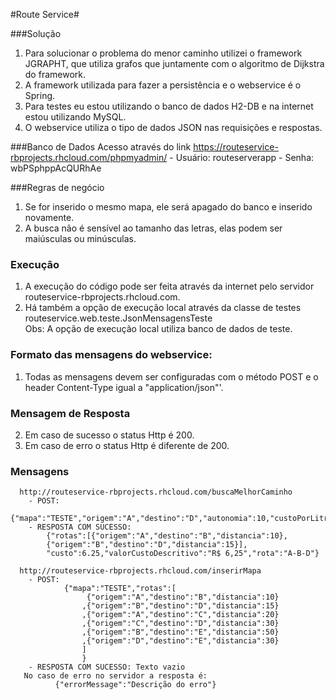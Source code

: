#Route Service#

###Solução
   1. Para solucionar o problema do menor caminho 
   utilizei o framework JGRAPHT, que utiliza grafos
   que juntamente com o algoritmo de Dijkstra do framework. 
   2. A framework utilizada para fazer a persistência e o webservice é o Spring.
   3. Para testes eu estou utilizando o banco de dados H2-DB e na internet estou utilizando MySQL.
   4. O webservice utiliza o tipo de dados JSON nas requisições e respostas.    

###Banco de Dados
     Acesso através do link https://routeservice-rbprojects.rhcloud.com/phpmyadmin/
     - Usuário: routeserverapp
     - Senha: wbPSphppAcQURhAe

###Regras de negócio
  1. Se for inserido o mesmo mapa, ele será apagado do banco e inserido novamente.
  2. A busca não é sensível ao tamanho das letras, elas podem ser maiúsculas ou minúsculas.

### Execução  
  1. A execução do código pode ser feita através da internet  pelo servidor routeservice-rbprojects.rhcloud.com.
  2. Há também a opção de execução local através da classe de testes routeservice.web.teste.JsonMensagensTeste   
  Obs: A opção de execução local utiliza banco de dados de teste. 

### Formato das mensagens do webservice:
  1. Todas as mensagens devem ser configuradas com o método POST e o header Content-Type igual a "application/json"'.     

### Mensagem de Resposta
  2. Em caso de sucesso o status Http é 200.
  3. Em caso de erro o status Http é diferente de 200.

### Mensagens
      http://routeservice-rbprojects.rhcloud.com/buscaMelhorCaminho
		- POST: 
	            {"mapa":"TESTE","origem":"A","destino":"D","autonomia":10,"custoPorLitro":2.50}
		- RESPOSTA COM SUCESSO:
	   	    {"rotas":[{"origem":"A","destino":"B","distancia":10},
		    {"origem":"B","destino":"D","distancia":15}],
		    "custo":6.25,"valorCustoDescritivo":"R$ 6,25","rota":"A-B-D"}
		   
      http://routeservice-rbprojects.rhcloud.com/inserirMapa
		- POST: 
	    	    {"mapa":"TESTE","rotas":[
					 {"origem":"A","destino":"B","distancia":10}
					,{"origem":"B","destino":"D","distancia":15}
					,{"origem":"A","destino":"C","distancia":20}
					,{"origem":"C","destino":"D","distancia":30}
					,{"origem":"B","destino":"E","distancia":50}
					,{"origem":"D","destino":"E","distancia":30}
					]
					}
		- RESPOSTA COM SUCESSO: Texto vazio
       No caso de erro no servidor a resposta é:
	          {"errorMessage":"Descrição do erro"}

  

